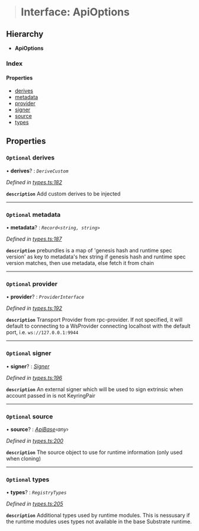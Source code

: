 > # Interface: ApiOptions

## Hierarchy

* **ApiOptions**

### Index

#### Properties

* [derives](_types_.apioptions.md#optional-derives)
* [metadata](_types_.apioptions.md#optional-metadata)
* [provider](_types_.apioptions.md#optional-provider)
* [signer](_types_.apioptions.md#optional-signer)
* [source](_types_.apioptions.md#optional-source)
* [types](_types_.apioptions.md#optional-types)

## Properties

### `Optional` derives

• **derives**? : *`DeriveCustom`*

*Defined in [types.ts:182](https://github.com/polkadot-js/api/blob/3b339a2/packages/api/src/types.ts#L182)*

**`description`** Add custom derives to be injected

___

### `Optional` metadata

• **metadata**? : *`Record<string, string>`*

*Defined in [types.ts:187](https://github.com/polkadot-js/api/blob/3b339a2/packages/api/src/types.ts#L187)*

**`description`** prebundles is a map of 'genesis hash and runtime spec version' as key to metadata's hex string
if genesis hash and runtime spec version matches, then use metadata, else fetch it from chain

___

### `Optional` provider

• **provider**? : *`ProviderInterface`*

*Defined in [types.ts:192](https://github.com/polkadot-js/api/blob/3b339a2/packages/api/src/types.ts#L192)*

**`description`** Transport Provider from rpc-provider. If not specified, it will default to
connecting to a WsProvider connecting localhost with the default port, i.e. `ws://127.0.0.1:9944`

___

### `Optional` signer

• **signer**? : *[Signer](_types_.signer.md)*

*Defined in [types.ts:196](https://github.com/polkadot-js/api/blob/3b339a2/packages/api/src/types.ts#L196)*

**`description`** An external signer which will be used to sign extrinsic when account passed in is not KeyringPair

___

### `Optional` source

• **source**? : *[ApiBase](../classes/_base_.apibase.md)‹*any*›*

*Defined in [types.ts:200](https://github.com/polkadot-js/api/blob/3b339a2/packages/api/src/types.ts#L200)*

**`description`** The source object to use for runtime information (only used when cloning)

___

### `Optional` types

• **types**? : *`RegistryTypes`*

*Defined in [types.ts:205](https://github.com/polkadot-js/api/blob/3b339a2/packages/api/src/types.ts#L205)*

**`description`** Additional types used by runtime modules. This is nessusary if the runtime modules
uses types not available in the base Substrate runtime.